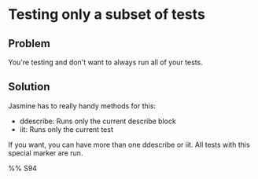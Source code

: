 # Testing only a subset of tests

## Problem

You're testing and don't want to always run all of your tests.


## Solution

Jasmine has to really handy methods for this:

* ddescribe: Runs only the current describe block
* iit: Runs only the current test

If you want, you can have more than one ddescribe or iit. All tests with this special marker are run.


%% S94
